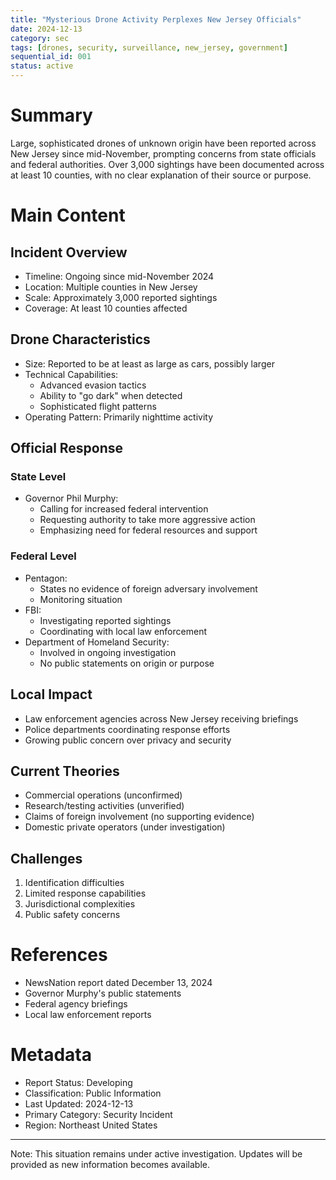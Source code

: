 ```yaml
---
title: "Mysterious Drone Activity Perplexes New Jersey Officials"
date: 2024-12-13
category: sec
tags: [drones, security, surveillance, new_jersey, government]
sequential_id: 001
status: active
---
```


# Summary
Large, sophisticated drones of unknown origin have been reported across New Jersey since mid-November, prompting concerns from state officials and federal authorities. Over 3,000 sightings have been documented across at least 10 counties, with no clear explanation of their source or purpose.

# Main Content

## Incident Overview
- Timeline: Ongoing since mid-November 2024
- Location: Multiple counties in New Jersey
- Scale: Approximately 3,000 reported sightings
- Coverage: At least 10 counties affected

## Drone Characteristics
- Size: Reported to be at least as large as cars, possibly larger
- Technical Capabilities:
  - Advanced evasion tactics
  - Ability to "go dark" when detected
  - Sophisticated flight patterns
- Operating Pattern: Primarily nighttime activity

## Official Response

### State Level
- Governor Phil Murphy:
  - Calling for increased federal intervention
  - Requesting authority to take more aggressive action
  - Emphasizing need for federal resources and support

### Federal Level
- Pentagon:
  - States no evidence of foreign adversary involvement
  - Monitoring situation
- FBI:
  - Investigating reported sightings
  - Coordinating with local law enforcement
- Department of Homeland Security:
  - Involved in ongoing investigation
  - No public statements on origin or purpose

## Local Impact
- Law enforcement agencies across New Jersey receiving briefings
- Police departments coordinating response efforts
- Growing public concern over privacy and security

## Current Theories
- Commercial operations (unconfirmed)
- Research/testing activities (unverified)
- Claims of foreign involvement (no supporting evidence)
- Domestic private operators (under investigation)

## Challenges
1. Identification difficulties
2. Limited response capabilities
3. Jurisdictional complexities
4. Public safety concerns

# References
- NewsNation report dated December 13, 2024
- Governor Murphy's public statements
- Federal agency briefings
- Local law enforcement reports

# Metadata
- Report Status: Developing
- Classification: Public Information
- Last Updated: 2024-12-13
- Primary Category: Security Incident
- Region: Northeast United States

---
Note: This situation remains under active investigation. Updates will be provided as new information becomes available.